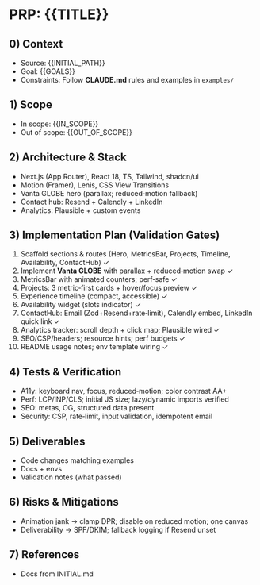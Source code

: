 # PRP: {{TITLE}}

## 0) Context
- Source: {{INITIAL_PATH}}
- Goal: {{GOALS}}
- Constraints: Follow **CLAUDE.md** rules and examples in `examples/`

## 1) Scope
- In scope: {{IN_SCOPE}}
- Out of scope: {{OUT_OF_SCOPE}}

## 2) Architecture & Stack
- Next.js (App Router), React 18, TS, Tailwind, shadcn/ui
- Motion (Framer), Lenis, CSS View Transitions
- Vanta GLOBE hero (parallax; reduced‑motion fallback)
- Contact hub: Resend + Calendly + LinkedIn
- Analytics: Plausible + custom events

## 3) Implementation Plan (Validation Gates)
1. Scaffold sections & routes (Hero, MetricsBar, Projects, Timeline, Availability, ContactHub) ✓
2. Implement **Vanta GLOBE** with parallax + reduced‑motion swap ✓
3. MetricsBar with animated counters; perf‑safe ✓
4. Projects: 3 metric‑first cards + hover/focus preview ✓
5. Experience timeline (compact, accessible) ✓
6. Availability widget (slots indicator) ✓
7. ContactHub: Email (Zod+Resend+rate‑limit), Calendly embed, LinkedIn quick link ✓
8. Analytics tracker: scroll depth + click map; Plausible wired ✓
9. SEO/CSP/headers; resource hints; perf budgets ✓
10. README usage notes; env template wiring ✓

## 4) Tests & Verification
- A11y: keyboard nav, focus, reduced‑motion; color contrast AA+
- Perf: LCP/INP/CLS; initial JS size; lazy/dynamic imports verified
- SEO: metas, OG, structured data present
- Security: CSP, rate‑limit, input validation, idempotent email

## 5) Deliverables
- Code changes matching examples
- Docs + envs
- Validation notes (what passed)

## 6) Risks & Mitigations
- Animation jank → clamp DPR; disable on reduced motion; one canvas
- Deliverability → SPF/DKIM; fallback logging if Resend unset

## 7) References
- Docs from INITIAL.md
